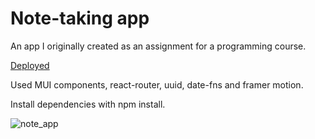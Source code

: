 # Note-taking app

An app I originally created as an assignment for a programming course.

[Deployed ](https://marjukkapiironen.github.io/muistio/)

Used MUI components, react-router, uuid, date-fns and framer motion.

Install dependencies with npm install.


![note_app](https://github.com/marjukkapiironen/muistiinpanot/assets/113135257/840bf799-57f0-41f5-b170-9ec473469e13)
